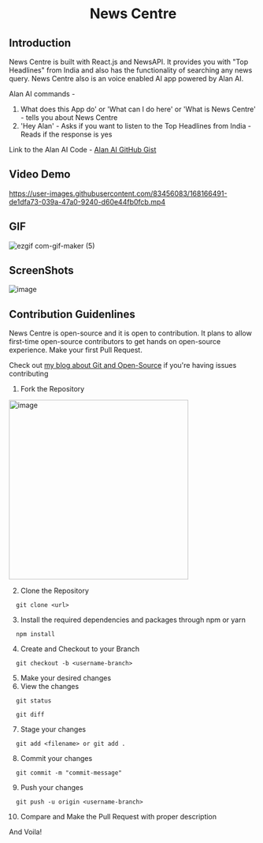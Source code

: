 <h1 align="center"> News Centre</h1>

## Introduction
News Centre is built with React.js and NewsAPI. It provides you with "Top Headlines" from India and also has the functionality of searching any news query. News Centre also is an voice enabled AI app powered by Alan AI.

Alan AI commands - 
1. What does this App do' or 'What can I do here' or 'What is News Centre' - tells you about News Centre
2. 'Hey Alan' - Asks if you want to listen to the Top Headlines from India - Reads if the response is yes

Link to the Alan AI Code - [Alan AI GitHub Gist](https://gist.github.com/nawed2611/7ba4487fcd3e188a9ec72bf35087866f)

## Video Demo

https://user-images.githubusercontent.com/83456083/168166491-de1dfa73-039a-47a0-9240-d60e44fb0fcb.mp4

## GIF
![ezgif com-gif-maker (5)](https://user-images.githubusercontent.com/83456083/168167140-488fa443-adeb-4f1e-8ae8-650f829aa952.gif)

## ScreenShots
<img align="center" alt="image" src="https://user-images.githubusercontent.com/83456083/168167208-e5ab276c-9f7d-417d-9767-66c0c0583fce.png">

## Contribution Guidenlines

News Centre is open-source and it is open to contribution. It plans to allow first-time open-source contributors to get hands on open-source experience. 
Make your first Pull Request.

Check out [my blog about Git and Open-Source](https://nawedali.hashnode.dev/get-started-with-git-and-github-a-beginners-guide-to-open-source) if you're having issues contributing

1. Fork the Repository  
  
  <img align="center" width="364" alt="image" src="https://user-images.githubusercontent.com/83456083/163490814-d48f1e42-c873-46e3-87c7-681f139a1d59.png">
  
2. Clone the Repository
  ```
    git clone <url>
  ```
3. Install the required dependencies and packages through npm or yarn
  ```
    npm install
  ```
4. Create and Checkout to your Branch
  ```
    git checkout -b <username-branch>
  ```

5. Make your desired changes
6. View the changes
```
  git status
```
```
  git diff
```
7. Stage your changes
```
  git add <filename> or git add .
```
8. Commit your changes
```
  git commit -m "commit-message"
```
9. Push your changes
```
  git push -u origin <username-branch>
```
10. Compare and Make the Pull Request with proper description 

And Voila!
